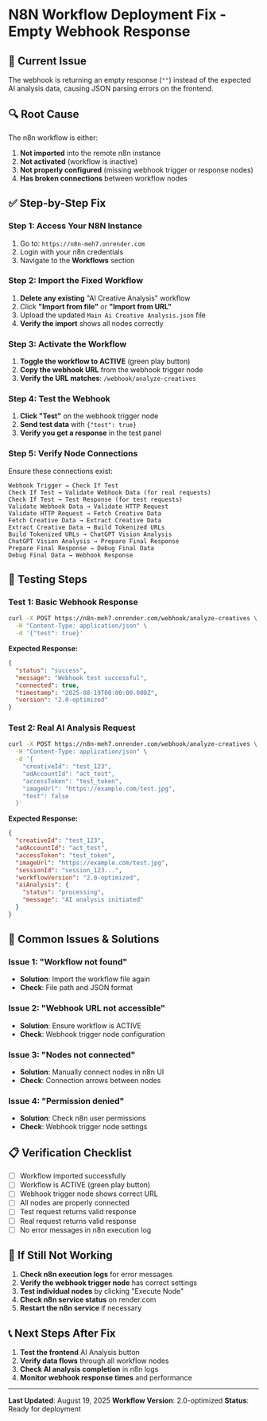 # N8N Workflow Deployment Fix - Empty Webhook Response

## 🚨 **Current Issue**
The webhook is returning an empty response (`""`) instead of the expected AI analysis data, causing JSON parsing errors on the frontend.

## 🔍 **Root Cause**
The n8n workflow is either:
1. **Not imported** into the remote n8n instance
2. **Not activated** (workflow is inactive)
3. **Not properly configured** (missing webhook trigger or response nodes)
4. **Has broken connections** between workflow nodes

## ✅ **Step-by-Step Fix**

### **Step 1: Access Your N8N Instance**
1. Go to: `https://n8n-meh7.onrender.com`
2. Login with your n8n credentials
3. Navigate to the **Workflows** section

### **Step 2: Import the Fixed Workflow**
1. **Delete any existing** "AI Creative Analysis" workflow
2. Click **"Import from file"** or **"Import from URL"**
3. Upload the updated `Main Ai Creative Analysis.json` file
4. **Verify the import** shows all nodes correctly

### **Step 3: Activate the Workflow**
1. **Toggle the workflow to ACTIVE** (green play button)
2. **Copy the webhook URL** from the webhook trigger node
3. **Verify the URL matches**: `/webhook/analyze-creatives`

### **Step 4: Test the Webhook**
1. **Click "Test"** on the webhook trigger node
2. **Send test data** with `{"test": true}`
3. **Verify you get a response** in the test panel

### **Step 5: Verify Node Connections**
Ensure these connections exist:
```
Webhook Trigger → Check If Test
Check If Test → Validate Webhook Data (for real requests)
Check If Test → Test Response (for test requests)
Validate Webhook Data → Validate HTTP Request
Validate HTTP Request → Fetch Creative Data
Fetch Creative Data → Extract Creative Data
Extract Creative Data → Build Tokenized URLs
Build Tokenized URLs → ChatGPT Vision Analysis
ChatGPT Vision Analysis → Prepare Final Response
Prepare Final Response → Debug Final Data
Debug Final Data → Webhook Response
```

## 🧪 **Testing Steps**

### **Test 1: Basic Webhook Response**
```bash
curl -X POST https://n8n-meh7.onrender.com/webhook/analyze-creatives \
  -H "Content-Type: application/json" \
  -d '{"test": true}'
```

**Expected Response:**
```json
{
  "status": "success",
  "message": "Webhook test successful",
  "connected": true,
  "timestamp": "2025-08-19T00:00:00.000Z",
  "version": "2.0-optimized"
}
```

### **Test 2: Real AI Analysis Request**
```bash
curl -X POST https://n8n-meh7.onrender.com/webhook/analyze-creatives \
  -H "Content-Type: application/json" \
  -d '{
    "creativeId": "test_123",
    "adAccountId": "act_test",
    "accessToken": "test_token",
    "imageUrl": "https://example.com/test.jpg",
    "test": false
  }'
```

**Expected Response:**
```json
{
  "creativeId": "test_123",
  "adAccountId": "act_test",
  "accessToken": "test_token",
  "imageUrl": "https://example.com/test.jpg",
  "sessionId": "session_123...",
  "workflowVersion": "2.0-optimized",
  "aiAnalysis": {
    "status": "processing",
    "message": "AI analysis initiated"
  }
}
```

## 🚨 **Common Issues & Solutions**

### **Issue 1: "Workflow not found"**
- **Solution**: Import the workflow file again
- **Check**: File path and JSON format

### **Issue 2: "Webhook URL not accessible"**
- **Solution**: Ensure workflow is ACTIVE
- **Check**: Webhook trigger node configuration

### **Issue 3: "Nodes not connected"**
- **Solution**: Manually connect nodes in n8n UI
- **Check**: Connection arrows between nodes

### **Issue 4: "Permission denied"**
- **Solution**: Check n8n user permissions
- **Check**: Webhook trigger node settings

## 📋 **Verification Checklist**

- [ ] Workflow imported successfully
- [ ] Workflow is ACTIVE (green play button)
- [ ] Webhook trigger node shows correct URL
- [ ] All nodes are properly connected
- [ ] Test request returns valid response
- [ ] Real request returns valid response
- [ ] No error messages in n8n execution log

## 🔧 **If Still Not Working**

1. **Check n8n execution logs** for error messages
2. **Verify the webhook trigger node** has correct settings
3. **Test individual nodes** by clicking "Execute Node"
4. **Check n8n service status** on render.com
5. **Restart the n8n service** if necessary

## 📞 **Next Steps After Fix**

1. **Test the frontend** AI Analysis button
2. **Verify data flows** through all workflow nodes
3. **Check AI analysis completion** in n8n logs
4. **Monitor webhook response times** and performance

---

**Last Updated**: August 19, 2025
**Workflow Version**: 2.0-optimized
**Status**: Ready for deployment

